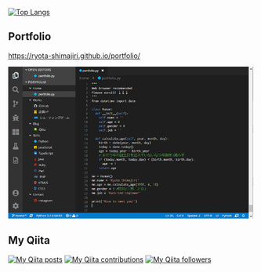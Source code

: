 [![Top Langs](https://github-readme-stats.vercel.app/api/top-langs/?username=ryota-shimajiri&layout=compact&theme=tokyonight
)](https://github.com/anuraghazra/github-readme-stats)

## Portfolio
https://ryota-shimajiri.github.io/portfolio/


<a href="https://ryota-shimajiri.github.io/portfolio/" target="_blank"><img src="img/portfolio.png" width="500"></a>

## My Qiita
[![My Qiita posts](https://qiita-badge.apiapi.app/s/shimajiri/posts.svg)](http://qiita.com/shimajiri)
[![My Qiita contributions](https://qiita-badge.apiapi.app/s/shimajiri/contributions.svg)](http://qiita.com/shimajiri)
[![My Qiita followers](https://qiita-badge.apiapi.app/s/shimajiri/followers.svg)](http://qiita.com/shimajiri)

<!--
**ryota-shimajiri/ryota-shimajiri** is a ✨ _special_ ✨ repository because its `README.md` (this file) appears on your GitHub profile.

Here are some ideas to get you started:

- 🔭 I’m currently working on ...
- 🌱 I’m currently learning ...
- 👯 I’m looking to collaborate on ...
- 🤔 I’m looking for help with ...
- 💬 Ask me about ...
- 📫 How to reach me: ...
- 😄 Pronouns: ...
- ⚡ Fun fact: ...
-->

